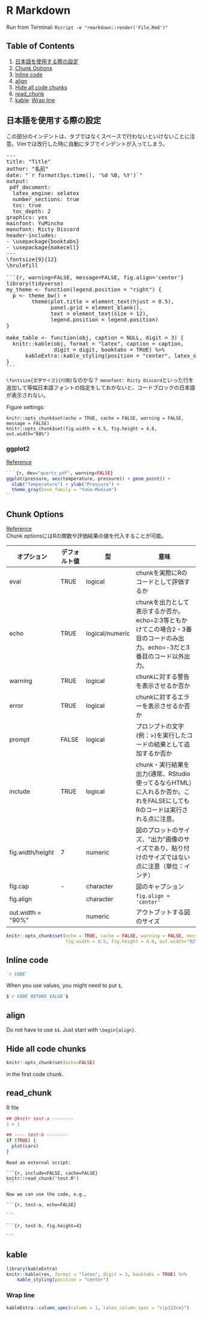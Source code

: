 # R Markdown
Run from Terminal: `Rscript -e "rmarkdown::render('File.Rmd')"`

## Table of Contents
1. [日本語を使用する際の設定](#日本語を使用する際の設定)
2. [Chunk Options](#chunk-options)
3. [Inline code](#inline-code)
4. [align](#align)
5. [Hide all code chunks](#hide-all-code-chunks)
6. [read_chunk](#read_chunk)
7. [kable](#kable): [Wrap line](#wrap-line)

## 日本語を使用する際の設定
この部分のインデントは、タブではなくスペースで行わないといけないことに注意。Vimでは改行した時に自動にタブでインデントが入ってしまう。
<pre lang="Rmd">
---
title: "Title"
author: "名前"
date: "`r format(Sys.time(), '%d %B, %Y')`"
output:
 pdf_document:
  latex_engine: xelatex
  number_sections: true
  toc: true
  toc_depth: 2
graphics: yes
mainfont: YuMincho
monofont: Ricty Discord
header-includes:
- \usepackage{booktabs}
- \usepackage{makecell}
---
\fontsize{9}{12}
\hrulefill

```{r, warning=FALSE, message=FALSE, fig.align='center'}
library(tidyverse)
my_theme <- function(legend.position = "right") {
  p <- theme_bw() +
        theme(plot.title = element_text(hjust = 0.5),
              panel.grid = element_blank(),
              text = element_text(size = 12),
              legend.position = legend.position)
}

make_table <- function(obj, caption = NULL, digit = 3) {
  knitr::kable(obj, format = "latex", caption = caption,
               digit = digit, booktabs = TRUE) %>% 
      kableExtra::kable_styling(position = "center", latex_options = "hold_position")
}
```
</pre>

`\fontsize{文字サイズ}{行間}`なのかな？
`monofont: Ricty Discord`といった行を追加して等幅日本語フォントの指定をしておかないと、コードブロックの日本語が表示されない。


Figure settings:
```rmd
knitr::opts_chunk$set(echo = TRUE, cache = FALSE, warning = FALSE, message = FALSE)
knitr::opts_chunk$set(fig.width = 6.5, fig.height = 4.8, out.width="88%")
```


### ggplot2
[Reference](http://ja.stackoverflow.com/questions/33375/rmarkdown-ggplot2%E3%81%A7%E6%97%A5%E6%9C%AC%E8%AA%9E%E3%82%92%E4%BD%BF%E7%94%A8%E3%81%99%E3%82%8B)
```r
``｀{r, dev="quartz_pdf", warning=FALSE}
ggplot(pressure, aes(temperature, pressure)) + geom_point() + 
  xlab("Temperature") + ylab("Pressure") +
  theme_gray(base_family = "YuGo-Medium")
``｀
```

## Chunk Options
[Reference](http://d.hatena.ne.jp/teramonagi/20130615/1371303616)   
Chunk optionsにはRの関数や評価結果の値を代入することが可能。



| オプション       | デフォルト値 | 型              | 意味                                                                                                                      |
|------------------|--------------|-----------------|---------------------------------------------------------------------------------------------------------------------------|
| eval             | TRUE         | logical         | chunkを実際にRのコードとして評価するか                                                                                    |
| echo             | TRUE         | logical/numeric | chunkを出力として表示するか否か。echo=2:3等ともかけてこの場合2・3番目のコードのみ出力。echo=-3だと3番目のコード以外出力。 |
| warning          | TRUE         | logical         | chunkに対する警告を表示させるか否か                                                                                       |
| error            | TRUE         | logical         | chunkに対するエラーを表示させるか否か                                                                                     |
| prompt           | FALSE        | logical         | プロンプトの文字(例：>)を実行したコードの結果として追加するか否か                                                         |
| include          | TRUE         | logical         | chunk・実行結果を出力(通常、RStudio使ってるならHTML）に入れるか否か。これをFALSEにしてもRのコードは実行される点に注意。   |
| fig.width/height | 7            | numeric         | 図のプロットのサイズ、"出力"画像のサイズであり、貼り付けのサイズではない点に注意（単位：インチ）                          |
| fig.cap          | -            | character       | 図のキャプション    |
| fig.align        |              | character       | `fig.align = 'center'` |
| out.width = "90%" |             | numeric         | アウトプットする図のサイズ |

```r
knitr::opts_chunk$set(echo = TRUE, cache = FALSE, warning = FALSE, message = FALSE, 
                      fig.width = 6.5, fig.height = 4.8, out.width="92%")
```

## Inline code
```md
`r CODE`
```
When you use values, you might need to put `$`,
```md
$`r CODE RETUNS VALUE`$
```

## align
Do not have to use `$$`. Just start with `\begin{align}`.


## Hide all code chunks
```r
knitr::opts_chunk$set(echo=FALSE)
```
in the first code chunk.

## read_chunk
R file
```r
## @knitr test-a --------
1 + 1

## ---- test-b --------
if (TRUE) {
  plot(cars)
}
```

<pre><code>Read an external script:

```{r, include=FALSE, cache=FALSE}
knitr::read_chunk('test.R')
```

Now we can use the code, e.g.,

```{r, test-a, echo=FALSE}

```

```{r, test-b, fig.height=4}

```
</code></pre>


## kable
```r
library(kableExtra)
knitr::kable(res, format = "latex", digit = 3, booktabs = TRUE) %>% 
    kable_styling(position = "center")
```

### Wrap line
```r
kableExtra::column_spec(column = 1, latex_column_spec = "c|p{12cm}")
```

